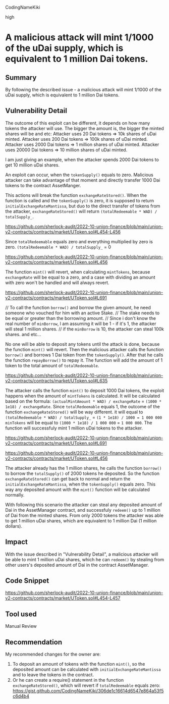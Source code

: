 CodingNameKiki

high

# A malicious attack will mint 1/1000 of the uDai supply, which is equivalent to 1 million Dai tokens.

## Summary
By following the described issue - a malicious attack will mint 1/1000 of the uDai supply, which is equivalent to 1 million Dai tokens.

## Vulnerability Detail
The outcome of this exploit can be different, it depends on how many tokens the attacker will use. 
The bigger the amount is, the bigger the minted shares will be and etc:
Attacker uses 20 Dai tokens => 10k shares of uDai minted.
Attacker uses 200 Dai tokens  => 100k shares of uDai minted.
Attacker uses 2000 Dai tokens => 1 million shares of uDai minted.
Attacker uses 20000 Dai tokens => 10 million shares of uDai minted.

l am just giving an example, when the attacker spends 2000 Dai tokens to get 10 million uDai shares. 

An exploit can occur, when the `tokenSupply()` equals to zero. Malicious attacker can take advantage of that moment and directly transfer 1000 Dai tokens to the contract AssetManger. 

This actions will break the function `exchangeRateStored()`. When the function is called and the `tokenSupply()` is zero, it is supposed to return `initialExchangeRateMantissa`, but duo to the direct transfer of tokens from the attacker, `exchangeRateStored()` will return `(totalRedeemable * WAD) / totalSupply_`.

https://github.com/sherlock-audit/2022-10-union-finance/blob/main/union-v2-contracts/contracts/market/UToken.sol#L454-L456

Since `totalRedeemable` equals zero and everything multiplied by zero is zero. 
`(totalRedeemable * WAD) / totalSupply_` = 0

https://github.com/sherlock-audit/2022-10-union-finance/blob/main/union-v2-contracts/contracts/market/UToken.sol#L456

The function `mint()` will revert, when calculating `mintTokens`, because `exchangeRate` will be equal to a zero, and a case with dividing an amount with zero won't be handled and will always revert.

https://github.com/sherlock-audit/2022-10-union-finance/blob/main/union-v2-contracts/contracts/market/UToken.sol#L691

// To call the function `borrow()` and borrow the given amount, he need someone who vouched for him with an active Stake. 
// The stake needs to be equal or greater than the borrowing amount. 
// Since i don't know the real number of `minBorrow`, l am assuming it will be 1 - if it's 1, the attacker will steal 1 million shares.
// if the `minBorrow` is 10, the attacker can steal 100k shares. and etc...

No one will be able to deposit any tokens until the attack is done, because the function `mint()` will revert.
Then the malicious attacker calls the function `borrow()` and borrows 1 Dai token from the `tokenSupply()`.
After that he calls the function `repayBorrow()` to repay it. The function will add the amount of 1 token to the total amount of `totalRedeemable`. 

https://github.com/sherlock-audit/2022-10-union-finance/blob/main/union-v2-contracts/contracts/market/UToken.sol#L635

The attacker calls the function `mint()` to deposit 1000 Dai tokens, the exploit happens when the amount of `mintTokens` is calculated.
It will be calculated based on the formula: `(actualMintAmount * WAD) / exchangeRate` = `(1000 * 1e18) / exchangeRate`. 
Since `totalRedeemable` equals 1, the outcome of the function `exchangeRateStored()` will be way different.
it will equal to `(totalRedeemable * WAD) / totalSupply_` = `(1 * 1e18) / 1000 = 1 000 000`
`minTokens` will be equal to `(1000 * 1e18) / 1 000 000` = `1 000 000`. 
The function will successfuly mint 1 million uDai tokens to the attacker.

https://github.com/sherlock-audit/2022-10-union-finance/blob/main/union-v2-contracts/contracts/market/UToken.sol#L691

https://github.com/sherlock-audit/2022-10-union-finance/blob/main/union-v2-contracts/contracts/market/UToken.sol#L456

The attacker already has the 1 million shares, he calls the function `borrow()` to borrow the `totalSupply()` of 2000 tokens he deposited. 
So the function `exchangeRateStored()` can get back to normal and return the `initialExchangeRateMantissa`, when the `tokenSupply()` equals zero. This way any deposited amount with the `mint()` function will be calculated normally. 

With following this scenario the attacker can steal any deposited amount of Dai in the AssetManager contract, and successfuly `redeem()` up to 1 million of Dai from the minted shares. From only 2000 tokens the attacker was able to get 1 million uDai shares, which are equivalent to 1 million Dai (1 million dollars).

## Impact
With the issue described in "Vulnerability Detail", a malicious attacker will be able to mint 1 million uDai shares, which he can `redeem()` by stealing from other users's deposited amount of Dai in the contract AssetManager.

## Code Snippet

https://github.com/sherlock-audit/2022-10-union-finance/blob/main/union-v2-contracts/contracts/market/UToken.sol#L454-L457

## Tool used

Manual Review

## Recommendation
My recommended changes for the owner are:
1. To deposit an amount of tokens with the function `mint()`, so the deposited amount can be calculated with `initialExchangeRateMantissa` and to leave the tokens in the contract.
2. Or he can create a require() statement in the function `exchangeRateStored()`, which will revert if `totalRedeemable` equals zero: https://gist.github.com/CodingNameKiki/306de1c16614d6547e864a53f5c6d4b4
